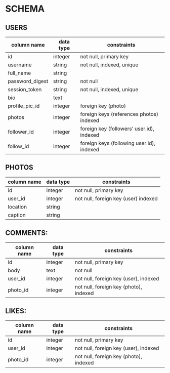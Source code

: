 # SCHEMA


## USERS

| column name | data type | constraints |
| ------------- | ------------- | ------------- |
| id  | integer  | not null, primary key |
| username  | string  | not null, indexed, unique |
| full_name | string | |
| password_digest | string | not null|
| session_token | string | not null, indexed, unique |
| bio | text | |
| profile_pic_id | integer | foreign key (photo) |
| photos | integer | foreign keys (references photos) indexed |
| follower_id | integer | foreign key (followers' user.id), indexed |
| follow_id | integer | foreign keys (following user.id), indexed |

<!-- - id:
  - integer
  - not null, primary key

- username:
  - string
  - not null, indexed, unique

- full_name:
  - string

- password_digest:
  - string
  - not null

- session_token:
  - string
  - not null, indexed, unique

- bio:
  - text

- profile_pic_id:
  - integer
  - foreign key (references photo), indexed

- photos:
  - integer
  - foreign keys (references photos), indexed

- follower_id:
  - integer
  - foreign keys (references followers' user.id), indexed

- follow_id:
  - integer
  - foreign keys (references following user.id), indexed -->



## PHOTOS
| column name | data type | constraints |
| ------------- | ------------- | ------------- |
| id | integer | not null, primary key |
| user_id | integer | not null, foreign key (user) indexed |
| location | string | |
| caption | string | |

<!-- - id:
  - integer
  - not null, primary key

- user_id:
  - integer
  - not null, foreign key (references user), indexed

- location:
  - string

- caption:
  - string -->




## COMMENTS:
| column name | data type | constraints |
| ------------- | ------------- | ------------- |
| id | integer | not null, primary key |
| body | text | not null |
| user_id | integer | not null, foreign key (user), indexed |
| photo_id | integer | not null, foreign key (photo), indexed |

<!-- - id:
  - integer
  - not null, primary key

- body:
  - text
  - not null

- user_id:
  - integer
  - not null, foreign key (references user), indexed

- photo_id:
  - integer
  - not null, foreign key (references photo), indexed
 -->



## LIKES:
| column name | data type | constraints |
| ------------- | ------------- | ------------- |
| id  | integer  | not null, primary key |
| user_id  | integer  | not null, foreign key (user), indexed |
| photo_id | integer | not null, foreign key (photo), indexed |

<!--
- id:
  - integer
  - not null, primary key

- user_id:
  - integer
  - not null, foreign key (references user), indexed

- photo_id:
  - integer
  - not null, foreign key (references photo), indexed -->
